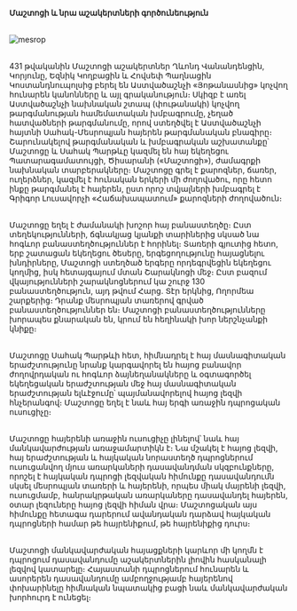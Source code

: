 **Մաշտոցի և նրա աշակերտների գործունեություն**

\
![mesrop](https://avatars.dzeninfra.ru/get-zen_doc/3979494/pub_6203c9a5adc82d4aea7f6b8d_6203d160f2f0a772eece7c24/scale_1200)

\
431 թվականին Մաշտոցի աշակերտներ Ղևոնդ Վանանդենցին, Կորյունը, Եզնիկ Կողբացին և Հովսեփ Պաղնացին Կոստանդնուպոլսից բերել են Աստվածաշնչի «Յոթանասնից» կոչվող հունարեն կանոնները և այլ գրականություն։ Սկիզբ է առել Աստվածաշնչի նախնական շտապ (փութանակի) կոչվող թարգմանության համեմատական խմբագրումը, չեղած հատվածների թարգմանումը, որով ստեղծվել է Աստվածաշնչի հայտնի Սահակ-Մեսրոպյան հայերեն թարգմանական բնագիրը։ Շարունակելով թարգմանական և խմբագրական աշխատանքը՝ Մաշտոցը և Սահակ Պարթևը կազմել են հայ եկեղեցու Պատարագամատույցի, Ծիսարանի («Մաշտոցի»), ժամագրքի նախնական տարբերակները։ Մաշտոցը գրել է քարոզներ, ճառեր, ուղերձներ, կազմել է հունական երկերի մի ժողովածու, որը հետո ինքը թարգմանել է հայերեն, ըստ որոշ տվյալների խմբագրել է Գրիգոր Լուսավորչի «Հաճախապատում» քարոզների ժողովածուն։

\
Մաշտոցը եղել է ժամանակի խոշոր հայ բանաստեղծը։ Ըստ տեղեկությունների, ճգնակյաց կյանքի տարիներից սկսած նա հոգևոր բանաստեղծություններ է հորինել։ Տառերի գյուտից հետո, երբ շատացան եկեղեցու ծեսերը, երգեցողությունը հայացնելու խնդիրները, Մաշտոցի ստեղծած երգերը որդեգրվեցին եկեղեցու կողմից, իսկ հետայգայում մտան Շարակնոցի մեջ։ Ըստ բազում վկայությունների շարակնոցներում կա շուրջ 130 բանաստեղծություն, այդ թվում Հարց. Տէր երկնից, Ողորմեա շարքերից։ Դրանք մեսրոպյան տառերով գրված բանաստեղծություններ են։ Մաշտոցի բանաստեղծությունները խորապես քնարական են, կրում են հեղինակի խոր ներշնչանքի կնիքը։

\
Մաշտոցը Սահակ Պարթևի հետ, հիմնադրել է հայ մասնագիտական երաժշտությունը նրանք կարգավորել են հայոց բանավոր ժողովրդական ու հոգևոր ձայնեղանակները և օգտագործել եկեղեցական երաժշտության մեջ հայ մասնագիտական երաժշտության ելևէջումը՝ պայմանավորելով հայոց լեզվի հնչերանգով։ Մաշտոցը եղել է նաև հայ երգի առաջին դպրոցական ուսուցիչը։

\
Մաշտոցը հայերենի առաջին ուսուցիչը լինելով՝ նաև հայ մանկավարժության առաջամարտիկն է։ Նա մշակել է հայոց լեզվի, հայ երաժշտության և հայկական նորաստեղծ դպրոցներում ուսուցանվող մյուս առարկաների դասավանդման սկզբունքները, որոշել է հայկական դպրոցի լեզվական հիմունքը դասավանդումն սկսել մեսրոպյան տառերի և հայերենի, որպես միակ մայրենի լեզվի, ուսուցմամբ, հանրակրթական առարկաները դասավանդել հայերեն, օտար լեզուները հայոց լեզվի հիման վրա։ Մաշտոցական այս հիմունքը հետագա դարերում ավանդական դարձավ հայկական դպրոցների համար թե հայրենիքում, թե հայրենիքից դուրս։

\
Մաշտոցի մանկավարժական հայացքների կարևոր մի կողմն է դպրոցում դասավանդումը աշակերտներին լիովին հասկանալի լեզվով կատարելը։ Հայաստանի դպրոցներում հունարեն և ասորերեն դասավանդումը ամբողջությամբ հայերենով փոխարինելը հիմնական նպատակից բացի նաև մանկավարժական խորհուրդ է ունեցել։
